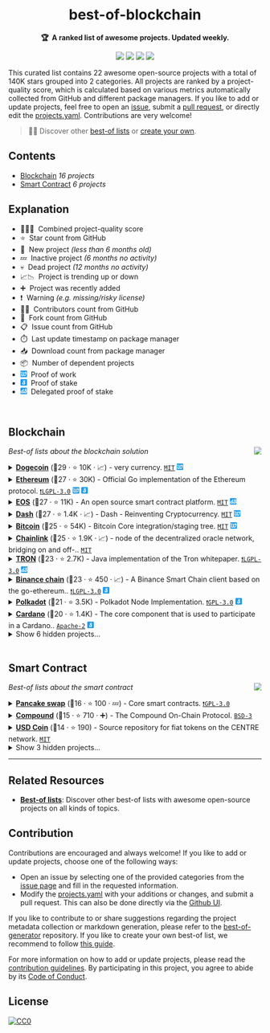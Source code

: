 <!-- markdownlint-disable -->
<h1 align="center">
    best-of-blockchain
    <br>
</h1>

<p align="center">
    <strong>🏆&nbsp; A ranked list of awesome projects. Updated weekly.</strong>
</p>

<p align="center">
    <a href="https://best-of.org" title="Best-of Badge"><img src="http://bit.ly/3o3EHNN"></a>
    <a href="#Contents" title="Project Count"><img src="https://img.shields.io/badge/projects-22-blue.svg?color=5ac4bf"></a>
    <a href="#Contribution" title="Contributions are welcome"><img src="https://img.shields.io/badge/contributions-welcome-green.svg"></a>
    <a href="https://github.com/gavincyi/best-of-blockchain/releases" title="Best-of Updates"><img src="https://img.shields.io/github/release-date/gavincyi/best-of-blockchain?color=green&label=updated"></a>
</p>

This curated list contains 22 awesome open-source projects with a total of 140K stars grouped into 2 categories. All projects are ranked by a project-quality score, which is calculated based on various metrics automatically collected from GitHub and different package managers. If you like to add or update projects, feel free to open an [issue](https://github.com/gavincyi/best-of-blockchain/issues/new/choose), submit a [pull request](https://github.com/gavincyi/best-of-blockchain/pulls), or directly edit the [projects.yaml](https://github.com/gavincyi/best-of-blockchain/edit/main/projects.yaml). Contributions are very welcome!

> 🧙‍♂️  Discover other [best-of lists](https://best-of.org) or [create your own](https://github.com/best-of-lists/best-of/blob/main/create-best-of-list.md).

## Contents

- [Blockchain](#blockchain) _16 projects_
- [Smart Contract](#smart-contract) _6 projects_

## Explanation
- 🥇🥈🥉&nbsp; Combined project-quality score
- ⭐️&nbsp; Star count from GitHub
- 🐣&nbsp; New project _(less than 6 months old)_
- 💤&nbsp; Inactive project _(6 months no activity)_
- 💀&nbsp; Dead project _(12 months no activity)_
- 📈📉&nbsp; Project is trending up or down
- ➕&nbsp; Project was recently added
- ❗️&nbsp; Warning _(e.g. missing/risky license)_
- 👨‍💻&nbsp; Contributors count from GitHub
- 🔀&nbsp; Fork count from GitHub
- 📋&nbsp; Issue count from GitHub
- ⏱️&nbsp; Last update timestamp on package manager
- 📥&nbsp; Download count from package manager
- 📦&nbsp; Number of dependent projects
- <img src="icons/PoW.png" style="display:inline;" width="13" height="13">&nbsp; Proof of work
- <img src="icons/PoS.png" style="display:inline;" width="13" height="13">&nbsp; Proof of stake
- <img src="icons/dPoS.png" style="display:inline;" width="13" height="13">&nbsp; Delegated proof of stake

<br>

## Blockchain

<a href="#contents"><img align="right" width="15" height="15" src="https://bit.ly/382Vmvi" alt="Back to top"></a>

_Best-of lists about the blockchain solution_

<details><summary><b><a href="https://github.com/dogecoin/dogecoin">Dogecoin</a></b> (🥇29 ·  ⭐ 10K · 📈) - very currency. <code><a href="http://bit.ly/34MBwT8">MIT</a></code> <code><img src="icons/PoW.png" style="display:inline;" width="13" height="13"></code></summary>

- [GitHub](https://github.com/dogecoin/dogecoin) (👨‍💻 550 · 🔀 1.7K · 📥 8.1M · 📋 710 - 17% open · ⏱️ 18.05.2021):

	```
	git clone https://github.com/dogecoin/dogecoin
	```
</details>
<details><summary><b><a href="https://github.com/ethereum/go-ethereum">Ethereum</a></b> (🥇27 ·  ⭐ 30K) - Official Go implementation of the Ethereum protocol. <code><a href="http://bit.ly/37RvQcA">❗️LGPL-3.0</a></code> <code><img src="icons/PoW.png" style="display:inline;" width="13" height="13"></code> <code><img src="icons/PoS.png" style="display:inline;" width="13" height="13"></code></summary>

- [GitHub](https://github.com/ethereum/go-ethereum) (👨‍💻 600 · 🔀 10K · 📥 100K · 📋 5.6K - 3% open · ⏱️ 20.05.2021):

	```
	git clone https://github.com/ethereum/go-ethereum
	```
</details>
<details><summary><b><a href="https://github.com/EOSIO/eos">EOS</a></b> (🥇27 ·  ⭐ 11K) - An open source smart contract platform. <code><a href="http://bit.ly/34MBwT8">MIT</a></code> <code><img src="icons/dPoS.png" style="display:inline;" width="13" height="13"></code></summary>

- [GitHub](https://github.com/EOSIO/eos) (👨‍💻 280 · 🔀 3.3K · 📥 68K · 📋 5K - 5% open · ⏱️ 20.05.2021):

	```
	git clone https://github.com/EOSIO/eos
	```
</details>
<details><summary><b><a href="https://github.com/dashpay/dash">Dash</a></b> (🥇27 ·  ⭐ 1.4K · 📈) - Dash - Reinventing Cryptocurrency. <code><a href="http://bit.ly/34MBwT8">MIT</a></code> <code><img src="icons/PoW.png" style="display:inline;" width="13" height="13"></code></summary>

- [GitHub](https://github.com/dashpay/dash) (👨‍💻 510 · 🔀 1.1K · 📥 85M · 📋 570 - 13% open · ⏱️ 19.05.2021):

	```
	git clone https://github.com/dashpay/dash
	```
</details>
<details><summary><b><a href="https://github.com/bitcoin/bitcoin">Bitcoin</a></b> (🥈25 ·  ⭐ 54K) - Bitcoin Core integration/staging tree. <code><a href="http://bit.ly/34MBwT8">MIT</a></code> <code><img src="icons/PoW.png" style="display:inline;" width="13" height="13"></code></summary>

- [GitHub](https://github.com/bitcoin/bitcoin) (👨‍💻 970 · 🔀 20K · 📋 6.2K - 9% open · ⏱️ 20.05.2021):

	```
	git clone https://github.com/bitcoin/bitcoin
	```
</details>
<details><summary><b><a href="https://github.com/smartcontractkit/chainlink">Chainlink</a></b> (🥈25 ·  ⭐ 1.9K · 📈) - node of the decentralized oracle network, bridging on and off-.. <code><a href="http://bit.ly/34MBwT8">MIT</a></code></summary>

- [GitHub](https://github.com/smartcontractkit/chainlink) (👨‍💻 88 · 🔀 490 · 📦 190 · 📋 200 - 15% open · ⏱️ 19.05.2021):

	```
	git clone https://github.com/smartcontractkit/chainlink
	```
</details>
<details><summary><b><a href="https://github.com/tronprotocol/java-tron">TRON</a></b> (🥉23 ·  ⭐ 2.7K) - Java implementation of the Tron whitepaper. <code><a href="http://bit.ly/37RvQcA">❗️LGPL-3.0</a></code> <code><img src="icons/dPoS.png" style="display:inline;" width="13" height="13"></code></summary>

- [GitHub](https://github.com/tronprotocol/java-tron) (👨‍💻 220 · 🔀 830 · 📥 63K · 📋 820 - 1% open · ⏱️ 20.05.2021):

	```
	git clone https://github.com/tronprotocol/java-tron
	```
</details>
<details><summary><b><a href="https://github.com/binance-chain/bsc">Binance chain</a></b> (🥉23 ·  ⭐ 450 · 📈) - A Binance Smart Chain client based on the go-ethereum.. <code><a href="http://bit.ly/37RvQcA">❗️LGPL-3.0</a></code> <code><img src="icons/PoS.png" style="display:inline;" width="13" height="13"></code></summary>

- [GitHub](https://github.com/binance-chain/bsc) (👨‍💻 600 · 🔀 150 · 📥 18K · 📋 160 - 43% open · ⏱️ 10.05.2021):

	```
	git clone https://github.com/binance-chain/bsc
	```
</details>
<details><summary><b><a href="https://github.com/paritytech/polkadot">Polkadot</a></b> (🥉21 ·  ⭐ 3.5K) - Polkadot Node Implementation. <code><a href="http://bit.ly/2M0xdwT">❗️GPL-3.0</a></code> <code><img src="icons/PoS.png" style="display:inline;" width="13" height="13"></code></summary>

- [GitHub](https://github.com/paritytech/polkadot) (👨‍💻 120 · 🔀 670 · 📥 23K · 📋 830 - 26% open · ⏱️ 20.05.2021):

	```
	git clone https://github.com/paritytech/polkadot
	```
</details>
<details><summary><b><a href="https://github.com/input-output-hk/cardano-node">Cardano</a></b> (🥉20 ·  ⭐ 1.4K) - The core component that is used to participate in a Cardano.. <code><a href="http://bit.ly/3nYMfla">Apache-2</a></code> <code><img src="icons/PoS.png" style="display:inline;" width="13" height="13"></code></summary>

- [GitHub](https://github.com/input-output-hk/cardano-node) (👨‍💻 80 · 🔀 260 · 📋 800 - 26% open · ⏱️ 20.05.2021):

	```
	git clone https://github.com/input-output-hk/cardano-node
	```
</details>
<details><summary>Show 6 hidden projects...</summary>

- <b><a href="https://github.com/solana-labs/solana">Solana</a></b> (🥈24 ·  ⭐ 2.1K · ➕) - Web-Scale Blockchain for fast, secure, scalable,.. <code>❗Unlicensed</code> <code><img src="icons/PoS.png" style="display:inline;" width="13" height="13"></code>
- <b><a href="https://github.com/monero-project/monero">Monero</a></b> (🥉22 ·  ⭐ 5.9K) - Monero: the secure, private, untraceable cryptocurrency. <code>❗Unlicensed</code> <code><img src="icons/PoW.png" style="display:inline;" width="13" height="13"></code>
- <b><a href="https://github.com/litecoin-project/litecoin">Litecoin</a></b> (🥉22 ·  ⭐ 3.8K · 💀) - Litecoin source tree. <code><a href="http://bit.ly/34MBwT8">MIT</a></code> <code><img src="icons/PoW.png" style="display:inline;" width="13" height="13"></code>
- <b><a href="https://github.com/zcash/zcash">Zcash</a></b> (🥉21 ·  ⭐ 4.4K) - Zcash - Internet Money. <code>❗Unlicensed</code> <code><img src="icons/PoW.png" style="display:inline;" width="13" height="13"></code>
- <b><a href="https://github.com/stellar/stellar-core">Stellar</a></b> (🥉18 ·  ⭐ 2.7K) - stellar-core is the reference implementation for the peer.. <code>❗Unlicensed</code> <code><img src="icons/PoS.png" style="display:inline;" width="13" height="13"></code>
- <b><a href="https://github.com/terra-project/core">Terra</a></b> (🥉15 ·  ⭐ 270) - GO implementation of the Terra Protocol. <code>❗Unlicensed</code> <code><img src="icons/dPoS.png" style="display:inline;" width="13" height="13"></code>
</details>
<br>

## Smart Contract

<a href="#contents"><img align="right" width="15" height="15" src="https://bit.ly/382Vmvi" alt="Back to top"></a>

_Best-of lists about the smart contract_

<details><summary><b><a href="https://github.com/pancakeswap/pancake-swap-core">Pancake swap</a></b> (🥇16 ·  ⭐ 100 · 💤) - Core smart contracts. <code><a href="http://bit.ly/2M0xdwT">❗️GPL-3.0</a></code></summary>

- [GitHub](https://github.com/pancakeswap/pancake-swap-core) (👨‍💻 9 · 🔀 270 · 📦 290 · 📋 10 - 60% open · ⏱️ 27.09.2020):

	```
	git clone https://github.com/pancakeswap/pancake-swap-core
	```
</details>
<details><summary><b><a href="https://github.com/compound-finance/compound-protocol">Compound</a></b> (🥈15 ·  ⭐ 710 · ➕) - The Compound On-Chain Protocol. <code><a href="http://bit.ly/3aKzpTv">BSD-3</a></code></summary>

- [GitHub](https://github.com/compound-finance/compound-protocol) (👨‍💻 14 · 🔀 430 · 📥 170 · 📋 32 - 50% open · ⏱️ 12.04.2021):

	```
	git clone https://github.com/compound-finance/compound-protocol
	```
</details>
<details><summary><b><a href="https://github.com/centrehq/centre-tokens">USD Coin</a></b> (🥈14 ·  ⭐ 190) - Source repository for fiat tokens on the CENTRE network. <code><a href="http://bit.ly/34MBwT8">MIT</a></code></summary>

- [GitHub](https://github.com/centrehq/centre-tokens) (👨‍💻 13 · 🔀 110 · ⏱️ 18.02.2021):

	```
	git clone https://github.com/centrehq/centre-tokens
	```
</details>
<details><summary>Show 3 hidden projects...</summary>

- <b><a href="https://github.com/sushiswap/sushiswap-interface">Suishi Swap</a></b> (🥉12 ·  ⭐ 24 · 🐣) - An open source interface for the SushiSwap Protocol. <code><a href="http://bit.ly/2M0xdwT">❗️GPL-3.0</a></code>
- <b><a href="https://github.com/paxosglobal/pax-contracts">Paxos</a></b> (🥉11 ·  ⭐ 62 · 📈) - Solidity smart contracts for the Paxos Standard ERC20 stablecoin PAX. <code><a href="http://bit.ly/34MBwT8">MIT</a></code>
- <b><a href="https://github.com/paxosglobal/busd-contract">Binance USD</a></b> (🥉10 ·  ⭐ 24) - Solidity smart contracts for the Binance USD. <code><a href="http://bit.ly/34MBwT8">MIT</a></code>
</details>

---

## Related Resources

- [**Best-of lists**](https://best-of.org): Discover other best-of lists with awesome open-source projects on all kinds of topics.

## Contribution

Contributions are encouraged and always welcome! If you like to add or update projects, choose one of the following ways:

- Open an issue by selecting one of the provided categories from the [issue page](https://github.com/gavincyi/best-of-blockchain/issues/new/choose) and fill in the requested information.
- Modify the [projects.yaml](https://github.com/gavincyi/best-of-blockchain/blob/main/projects.yaml) with your additions or changes, and submit a pull request. This can also be done directly via the [Github UI](https://github.com/gavincyi/best-of-blockchain/edit/main/projects.yaml).

If you like to contribute to or share suggestions regarding the project metadata collection or markdown generation, please refer to the [best-of-generator](https://github.com/best-of-lists/best-of-generator) repository. If you like to create your own best-of list, we recommend to follow [this guide](https://github.com/best-of-lists/best-of/blob/main/create-best-of-list.md).

For more information on how to add or update projects, please read the [contribution guidelines](https://github.com/gavincyi/best-of-blockchain/blob/main/CONTRIBUTING.md). By participating in this project, you agree to abide by its [Code of Conduct](https://github.com/gavincyi/best-of-blockchain/blob/main/.github/CODE_OF_CONDUCT.md).

## License

[![CC0](https://mirrors.creativecommons.org/presskit/buttons/88x31/svg/by-sa.svg)](https://creativecommons.org/licenses/by-sa/4.0/)
